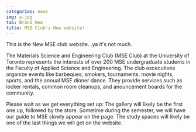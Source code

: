 ```yaml
---
categories: news
img: a.jpg
tab: Brand New
title: MSE Club's New website!
---
```


This is the New MSE club website...ya it's not much.

The Materials Science and Engineering Club (MSE Club) at the University of Toronto represents the interests of over 200 MSE undergraduate students in the Faculty of Applied Science and Engineering. The club excecutives organize events like barbeques, smokers, tournaments, movie nights, sports, and the annual MSE dinner dance. They provide services such as locker rentals, common room cleanups, and anouncement boards for the community.

<!-- more -->

Please wait as we get everything set up:
The gallery will likely be the first one up, followed by the store.
Sometime during the semester, we will have our guide to MSE slowly appear on the page.
The study spaces will likely be one of the last things we will get on the website.
